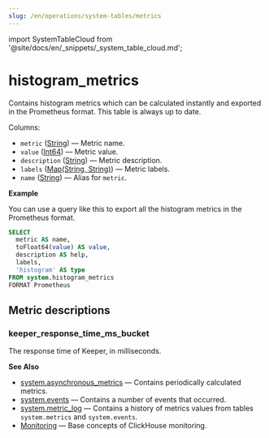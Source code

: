 ```yaml
---
slug: /en/operations/system-tables/metrics
---
```

import SystemTableCloud from '@site/docs/en/_snippets/_system_table_cloud.md';

# histogram_metrics

<SystemTableCloud/>

Contains histogram metrics which can be calculated instantly and exported in the Prometheus format. This table is always up to date.

Columns:

- `metric` ([String](../../sql-reference/data-types/string.md)) — Metric name.
- `value` ([Int64](../../sql-reference/data-types/int-uint.md)) — Metric value.
- `description` ([String](../../sql-reference/data-types/string.md)) — Metric description.
- `labels` ([Map(String, String)](../../sql-reference/data-types/map.md)) — Metric labels.
- `name` ([String](../../sql-reference/data-types/string.md)) — Alias for `metric`.

**Example**

You can use a query like this to export all the histogram metrics in the Prometheus format.
``` sql
SELECT
  metric AS name,
  toFloat64(value) AS value,
  description AS help,
  labels,
  'histogram' AS type
FROM system.histogram_metrics
FORMAT Prometheus
```

## Metric descriptions

### keeper_response_time_ms_bucket
The response time of Keeper, in milliseconds.

**See Also**
- [system.asynchronous_metrics](../../operations/system-tables/asynchronous_metrics.md#system_tables-asynchronous_metrics) — Contains periodically calculated metrics.
- [system.events](../../operations/system-tables/events.md#system_tables-events) — Contains a number of events that occurred.
- [system.metric_log](../../operations/system-tables/metric_log.md#system_tables-metric_log) — Contains a history of metrics values from tables `system.metrics` and `system.events`.
- [Monitoring](../../operations/monitoring.md) — Base concepts of ClickHouse monitoring.
